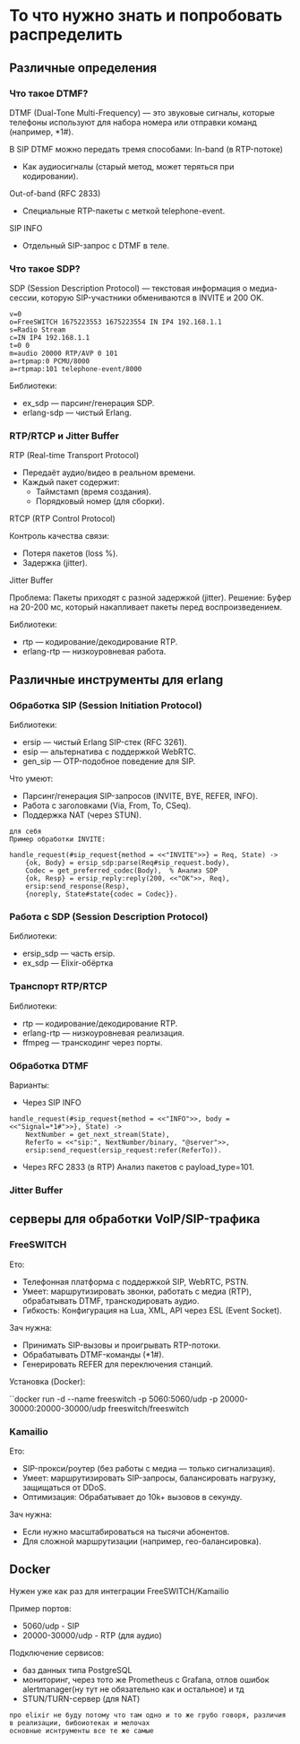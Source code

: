 # То что нужно знать и попробовать распределить

## Различные определения

### Что такое DTMF?

DTMF (Dual-Tone Multi-Frequency) — это звуковые сигналы, которые телефоны используют для набора номера или отправки команд (например, *1#).

В SIP DTMF можно передать тремя способами:
In-band (в RTP-потоке)
- Как аудиосигналы (старый метод, может теряться при кодировании).

Out-of-band (RFC 2833)
- Специальные RTP-пакеты с меткой telephone-event.

SIP INFO
- Отдельный SIP-запрос с DTMF в теле.

### Что такое SDP?

SDP (Session Description Protocol) — текстовая информация о медиа-сессии, которую SIP-участники обмениваются в INVITE и 200 OK.

```
v=0
o=FreeSWITCH 1675223553 1675223554 IN IP4 192.168.1.1
s=Radio Stream
c=IN IP4 192.168.1.1
t=0 0
m=audio 20000 RTP/AVP 0 101
a=rtpmap:0 PCMU/8000
a=rtpmap:101 telephone-event/8000
```
Библиотеки:
- ex_sdp — парсинг/генерация SDP.
- erlang-sdp — чистый Erlang.


### RTP/RTCP и Jitter Buffer

RTP (Real-time Transport Protocol)
- Передаёт аудио/видео в реальном времени.
- Каждый пакет содержит:
    - Таймстамп (время создания).
    - Порядковый номер (для сборки).


RTCP (RTP Control Protocol)

Контроль качества связи:
- Потеря пакетов (loss %).
- Задержка (jitter).


Jitter Buffer

Проблема: Пакеты приходят с разной задержкой (jitter).
Решение: Буфер на 20-200 мс, который накапливает пакеты перед воспроизведением.

Библиотеки:
- rtp — кодирование/декодирование RTP.
- erlang-rtp — низкоуровневая работа.


## Различные инструменты для erlang

### Обработка SIP (Session Initiation Protocol)

Библиотеки:
- ersip — чистый Erlang SIP-стек (RFC 3261).
- esip — альтернатива с поддержкой WebRTC.
- gen_sip — OTP-подобное поведение для SIP.

Что умеют:
- Парсинг/генерация SIP-запросов (INVITE, BYE, REFER, INFO).
- Работа с заголовками (Via, From, To, CSeq).
- Поддержка NAT (через STUN).

```
для себя 
Пример обработки INVITE:

handle_request(#sip_request{method = <<"INVITE">>} = Req, State) ->
    {ok, Body} = ersip_sdp:parse(Req#sip_request.body),
    Codec = get_preferred_codec(Body),  % Анализ SDP
    {ok, Resp} = ersip_reply:reply(200, <<"OK">>, Req),
    ersip:send_response(Resp),
    {noreply, State#state{codec = Codec}}.
```

### Работа с SDP (Session Description Protocol)

Библиотеки:
- ersip_sdp — часть ersip.
- ex_sdp — Elixir-обёртка

### Транспорт RTP/RTCP

Библиотеки:
- rtp — кодирование/декодирование RTP.
- erlang-rtp — низкоуровневая реализация.
- ffmpeg — транскодинг через порты.

### Обработка DTMF

Варианты:
- Через SIP INFO

```
handle_request(#sip_request{method = <<"INFO">>, body = <<"Signal=*1#">>}, State) ->
    NextNumber = get_next_stream(State),
    ReferTo = <<"sip:", NextNumber/binary, "@server">>,
    ersip:send_request(ersip_request:refer(ReferTo)).
```

- Через RFC 2833 (в RTP)
    Анализ пакетов с payload_type=101.

### Jitter Buffer

## серверы для обработки VoIP/SIP-трафика

### FreeSWITCH

Ето: 
- Телефонная платформа с поддержкой SIP, WebRTC, PSTN.
- Умеет: маршрутизировать звонки, работать с медиа (RTP), обрабатывать DTMF, транскодировать аудио.
- Гибкость: Конфигурация на Lua, XML, API через ESL (Event Socket).

Зач нужна: 
- Принимать SIP-вызовы и проигрывать RTP-потоки.
- Обрабатывать DTMF-команды (*1#).
- Генерировать REFER для переключения станций.

Установка (Docker):

``docker run -d --name freeswitch -p 5060:5060/udp -p 20000-30000:20000-30000/udp freeswitch/freeswitch

### Kamailio

Ето:
- SIP-прокси/роутер (без работы с медиа — только сигнализация).
- Умеет: маршрутизировать SIP-запросы, балансировать нагрузку, защищаться от DDoS.
- Оптимизация: Обрабатывает до 10k+ вызовов в секунду.

Зач нужна: 
- Если нужно масштабироваться на тысячи абонентов.
- Для сложной маршрутизации (например, гео-балансировка).


## Docker

Нужен уже как раз для интеграции FreeSWITCH/Kamailio

Пример портов: 
- 5060/udp - SIP
- 20000-30000/udp - RTP (для аудио)

Подключение сервисов:
- баз данных типа PostgreSQL
- мониторинг, через тото же Prometheus с Grafana, отлов ошибок alertmanager(ну тут не обязательно как и остальное) и тд
- STUN/TURN-сервер (для NAT)




```
про elixir не буду потому что там одно и то же грубо говоря, различия в реализации, бибоиотеках и мелочах
основные иснтрументы все те же самые
```
